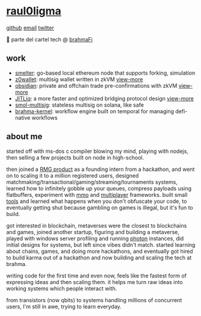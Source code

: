 # [raul0ligma](https://raul0ligma.github.io)

[github](https://github.com/raul0ligma) [email](mailto:rahultripathidev@gmail.com) [twitter](https://x.com/raul0ligma)

🌮 parte del cartel tech @ [brahmaFi](https://www.brahma.fi/)

## work

- [smelter](https://github.com/raul0ligma/smelter): go-based local ethereum node that supports forking, simulation
- [z0wallet](https://github.com/raul0ligma/z0wallet): multisig wallet written in zkVM [view-more](https://ethglobal.com/showcase/z0wallet-8hj73)
- [obsidian](https://github.com/raul0ligma/obsidian): private and offchain trade pre-confirmations with zkVM [view-more](https://ethglobal.com/showcase/obsidian-avpjn)
- [JITLiq](https://github.com/JITLiq): a more faster and optimized bridging protocol design [view-more](https://ethglobal.com/showcase/jitliq-network-m2cw1)
- [smol-multisig](https://github.com/raul0ligma/smol-multisig): stateless multisig on solana, like safe
- [brahma-kernel](https://github.com/Brahma-fi/brahma-builder): workflow engine built on temporal for managing defi-native workflows

## about me

started off with ms-dos c compiler blowing my mind, playing with nodejs, then selling a few projects built on node in high-school.

then joined a [RMG product](https://web.archive.org/web/20220221160153/https://ewar.in/) as a founding intern from a hackathon, and went on to scaling it to a million registered users, designed matchmaking/transactional/gaming/streaming/tournaments systems,
learned how to infinitely gobble up your queues, compress payloads using flatbuffers, experiment with [mmo](https://www.smartfoxserver.com) and [multiplayer](https://colyseus.io/) frameworks. built small [tools](https://github.com/raul0ligma/xerxes) and learned what happens when you don't obfuscate your code,
to eventually getting shut because gambling on games is illegal, but it's fun to build.

got interested in blockchain, metaverses were the closest to blockchains and games, joined another startup, figuring and building a metaverse, played with windows server profiling and running [photon](https://www.photonengine.com/) instances, did initial designs for systems, but left since vibes didn't match. started learning about chains, games, and doing more hackathons, and eventually got hired to build karma out of a hackathon and now building and scaling the tech at brahma.

writing code for the first time and even now, feels like the fastest form of expressing ideas and then scaling them. it helps me turn raw ideas into working systems which people interact with.

from transistors (now qbits) to systems handling millions of concurrent users, I'm still in awe, trying to learn everyday.
